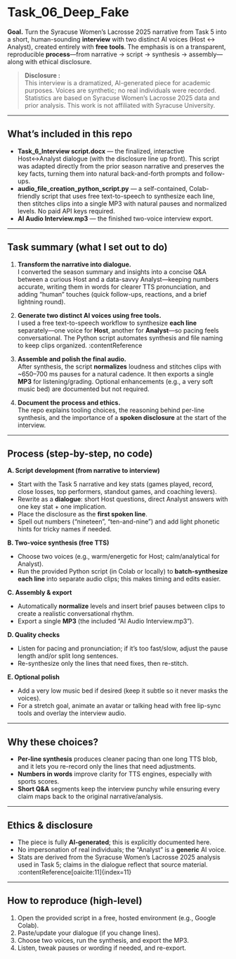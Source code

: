 # Task_06_Deep_Fake
**Goal.** Turn the Syracuse Women’s Lacrosse 2025 narrative from Task 5 into a short, human-sounding **interview** with two distinct AI voices (Host ↔ Analyst), created entirely with **free tools**. The emphasis is on a transparent, reproducible **process**—from narrative → script → synthesis → assembly—along with ethical disclosure.

> **Disclosure :**  
> This interview is a dramatized, AI-generated piece for academic purposes. Voices are synthetic; no real individuals were recorded. Statistics are based on Syracuse Women’s Lacrosse 2025 data and prior analysis. This work is not affiliated with Syracuse University.

---

## What’s included in this repo

- **Task_6_Interview script.docx** — the finalized, interactive Host↔Analyst dialogue (with the disclosure line up front). This script was adapted directly from the prior season narrative and preserves the key facts, turning them into natural back-and-forth prompts and follow-ups.
- **audio_file_creation_python_script.py** — a self-contained, Colab-friendly script that uses free text-to-speech to synthesize each line, then stitches clips into a single MP3 with natural pauses and normalized levels. No paid API keys required. 
- **AI Audio Interview.mp3** — the finished two-voice interview export.

---

## Task summary (what I set out to do)

1. **Transform the narrative into dialogue.**  
   I converted the season summary and insights into a concise Q&A between a curious Host and a data-savvy Analyst—keeping numbers accurate, writing them in words for clearer TTS pronunciation, and adding “human” touches (quick follow-ups, reactions, and a brief lightning round). 

2. **Generate two distinct AI voices using free tools.**  
   I used a free text-to-speech workflow to synthesize **each line** separately—one voice for **Host**, another for **Analyst**—so pacing feels conversational. The Python script automates synthesis and file naming to keep clips organized. :contentReference

3. **Assemble and polish the final audio.**  
   After synthesis, the script **normalizes** loudness and stitches clips with ~650–700 ms pauses for a natural cadence. It then exports a single **MP3** for listening/grading. Optional enhancements (e.g., a very soft music bed) are documented but not required. 

4. **Document the process and ethics.**  
   The repo explains tooling choices, the reasoning behind per-line synthesis, and the importance of a **spoken disclosure** at the start of the interview.

---

## Process (step-by-step, no code)

**A. Script development (from narrative to interview)**  
- Start with the Task 5 narrative and key stats (games played, record, close losses, top performers, standout games, and coaching levers).  
- Rewrite as a **dialogue**: short Host questions, direct Analyst answers with one key stat + one implication.  
- Place the disclosure as the **first spoken line**.  
- Spell out numbers (“nineteen”, “ten-and-nine”) and add light phonetic hints for tricky names if needed. 

**B. Two-voice synthesis (free TTS)**  
- Choose two voices (e.g., warm/energetic for Host; calm/analytical for Analyst).  
- Run the provided Python script (in Colab or locally) to **batch-synthesize each line** into separate audio clips; this makes timing and edits easier. 

**C. Assembly & export**  
- Automatically **normalize** levels and insert brief pauses between clips to create a realistic conversational rhythm.  
- Export a single **MP3** (the included “AI Audio Interview.mp3”).
  
**D. Quality checks**  
- Listen for pacing and pronunciation; if it’s too fast/slow, adjust the pause length and/or split long sentences.  
- Re-synthesize only the lines that need fixes, then re-stitch.

**E. Optional polish**  
- Add a very low music bed if desired (keep it subtle so it never masks the voices).  
- For a stretch goal, animate an avatar or talking head with free lip-sync tools and overlay the interview audio.

---

## Why these choices?

- **Per-line synthesis** produces cleaner pacing than one long TTS blob, and it lets you re-record only the lines that need adjustments.
- **Numbers in words** improve clarity for TTS engines, especially with sports scores.
- **Short Q&A** segments keep the interview punchy while ensuring every claim maps back to the original narrative/analysis.

---

## Ethics & disclosure

- The piece is fully **AI-generated**; this is explicitly documented here.  
- No impersonation of real individuals; the “Analyst” is a **generic** AI voice.  
- Stats are derived from the Syracuse Women’s Lacrosse 2025 analysis used in Task 5; claims in the dialogue reflect that source material. :contentReference[oaicite:11]{index=11}

---

## How to reproduce (high-level)

1. Open the provided script in a free, hosted environment (e.g., Google Colab).  
2. Paste/update your dialogue (if you change lines).  
3. Choose two voices, run the synthesis, and export the MP3.  
4. Listen, tweak pauses or wording if needed, and re-export.
